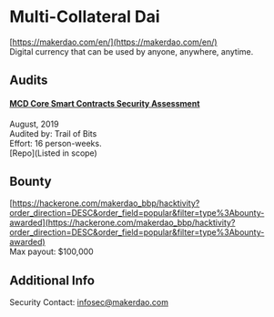 
# Multi-Collateral Dai
  
[https://makerdao.com/en/](https://makerdao.com/en/)<br>
Digital currency that can be used by anyone, anywhere, anytime.


## Audits



#### [MCD Core Smart Contracts Security Assessment](https://github.com/trailofbits/publications/blob/master/reviews/mc-dai.pdf)

August, 2019<br>
Audited by: Trail of Bits<br>Effort: 16 person-weeks.<br>
[Repo](Listed in scope)
      

  

## Bounty

[https://hackerone.com/makerdao_bbp/hacktivity?order_direction=DESC&order_field=popular&filter=type%3Abounty-awarded](https://hackerone.com/makerdao_bbp/hacktivity?order_direction=DESC&order_field=popular&filter=type%3Abounty-awarded)<br>
Max payout: $100,000


## Additional Info

Security Contact: infosec@makerdao.com
